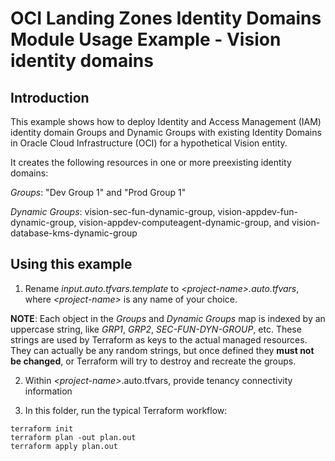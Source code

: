 # OCI Landing Zones Identity Domains Module Usage Example - Vision identity domains
## Introduction

This example shows how to deploy Identity and Access Management (IAM) identity domain Groups and Dynamic Groups with existing Identity Domains in Oracle Cloud Infrastructure (OCI) for a hypothetical Vision entity.

It creates the following resources in one or more preexisting identity domains:

  *Groups*:  "Dev Group 1" and "Prod Group 1"

  *Dynamic Groups*: vision-sec-fun-dynamic-group, vision-appdev-fun-dynamic-group, vision-appdev-computeagent-dynamic-group, and vision-database-kms-dynamic-group



## Using this example
1. Rename *input.auto.tfvars.template* to *\<project-name\>.auto.tfvars*, where *\<project-name\>* is any name of your choice. 

**NOTE**: Each object in the *Groups* and *Dynamic Groups* map is indexed by an uppercase string, like *GRP1*, *GRP2*, *SEC-FUN-DYN-GROUP*, etc. These strings are used by Terraform as keys to the actual managed resources. They can actually be any random strings, but once defined they **must not be changed**, or Terraform will try to destroy and recreate the groups.

2. Within *\<project-name\>*.auto.tfvars, provide tenancy connectivity information

3. In this folder, run the typical Terraform workflow:
```
terraform init
terraform plan -out plan.out
terraform apply plan.out
```